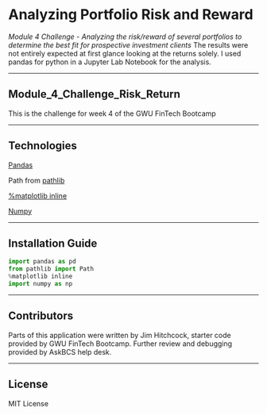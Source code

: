 # Analyzing Portfolio Risk and Reward

*Module 4 Challenge - Analyzing the risk/reward of several portfolios to determine the best fit for prospective investment clients*
The results were not entirely expected at first glance looking at the returns solely.
I used pandas for python in a Jupyter Lab Notebook for the analysis.

---

## Module_4_Challenge_Risk_Return
This is the challenge for week 4 of the GWU FinTech Bootcamp

---

## Technologies

[Pandas](https://pandas.pydata.org/)

Path from [pathlib](https://docs.python.org/3/library/pathlib.html)

[%matplotlib inline](https://matplotlib.org/)

[Numpy](https://numpy.org/)

---

## Installation Guide

```python
import pandas as pd
from pathlib import Path
%matplotlib inline
import numpy as np
```
---

## Contributors

Parts of this application were written by Jim Hitchcock, starter code provided by GWU FinTech Bootcamp.
Further review and debugging provided by AskBCS help desk.

---

## License

MIT License